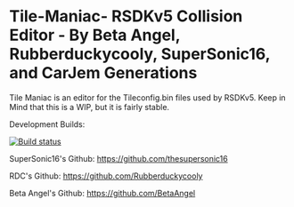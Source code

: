 # Tile-Maniac- RSDKv5 Collision Editor - By Beta Angel, Rubberduckycooly, SuperSonic16, and CarJem Generations

Tile Maniac is an editor for the Tileconfig.bin files used by RSDKv5. Keep in Mind that this is a WIP, but it is fairly stable.

Development Builds:

[![Build status](https://ci.appveyor.com/api/projects/status/n1f5gpjk47q5481o?svg=true)](https://ci.appveyor.com/project/CarJem/tile-maniac)

SuperSonic16's Github: https://github.com/thesupersonic16

RDC's Github: https://github.com/Rubberduckycooly

Beta Angel's Github: https://github.com/BetaAngel
